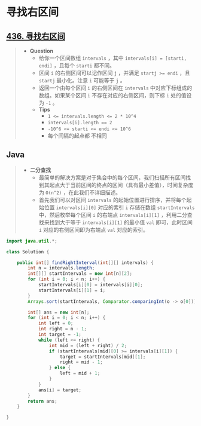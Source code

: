 # 寻找右区间

## [436. 寻找右区间](https://leetcode.cn/problems/find-right-interval/)

> - **Question**
>   - 给你一个区间数组 `intervals` ，其中 `intervals[i] = [starti, endi]` ，且每个 `starti` 都不同。
>   - 区间 `i` 的右侧区间可以记作区间 `j` ，并满足 `startj >= endi` ，且 `startj` 最小化。注意 `i` 可能等于 `j` 。
>   - 返回一个由每个区间 `i` 的右侧区间在 `intervals` 中对应下标组成的数组。如果某个区间 `i` 不存在对应的右侧区间，则下标 `i` 处的值设为 `-1` 。
>   - **Tips**
>     - `1 <= intervals.length <= 2 * 10^4`
>     - `intervals[i].length == 2`
>     - `-10^6 <= starti <= endi <= 10^6`
>     - 每个间隔的起点都 不相同

## Java

> - **二分查找**
>   - 最简单的解决方案是对于集合中的每个区间，我们扫描所有区间找到其起点大于当前区间的终点的区间（具有最小差值），时间复杂度为 `O(n^2)` ，在此我们不详细描述。
>   - 首先我们可以对区间 `intervals` 的起始位置进行排序，并将每个起始位置 `intervals[i][0]` 对应的索引 `i` 存储在数组 `startIntervals` 中，然后枚举每个区间 `i` 的右端点 `intervals[i][1]` ，利用二分查找来找到大于等于 `intervals[i][1]` 的最小值 `val` 即可，此时区间 `i` 对应的右侧区间即为右端点 `val` 对应的索引。

```java
import java.util.*;

class Solution {

    public int[] findRightInterval(int[][] intervals) {
        int n = intervals.length;
        int[][] startIntervals = new int[n][2];
        for (int i = 0; i < n; i++) {
            startIntervals[i][0] = intervals[i][0];
            startIntervals[i][1] = i;
        }
        Arrays.sort(startIntervals, Comparator.comparingInt(o -> o[0]));

        int[] ans = new int[n];
        for (int i = 0; i < n; i++) {
            int left = 0;
            int right = n - 1;
            int target = -1;
            while (left <= right) {
                int mid = (left + right) / 2;
                if (startIntervals[mid][0] >= intervals[i][1]) {
                    target = startIntervals[mid][1];
                    right = mid - 1;
                } else {
                    left = mid + 1;
                }
            }
            ans[i] = target;
        }
        return ans;
    }

}
```
